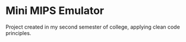 # Mini MIPS Emulator
Project created in my second semester of college, applying clean code principles.
